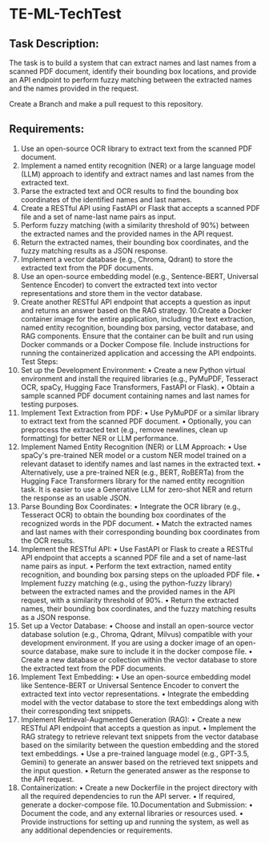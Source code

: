 # TE-ML-TechTest

## Task Description: 
The task is to build a system that can extract names and last names from a scanned
PDF document, identify their bounding box locations, and provide an API endpoint to perform fuzzy
matching between the extracted names and the names provided in the request.

Create a Branch and make a pull request to this repository.

## Requirements:

1. Use an open-source OCR library to extract text from the scanned PDF document.
2. Implement a named entity recognition (NER) or a large language model (LLM) approach to
identify and extract names and last names from the extracted text.
3. Parse the extracted text and OCR results to find the bounding box coordinates of the identified
names and last names.
4. Create a RESTful API using FastAPI or Flask that accepts a scanned PDF file and a set of
name-last name pairs as input.
5. Perform fuzzy matching (with a similarity threshold of 90%) between the extracted names and
the provided names in the API request.
6. Return the extracted names, their bounding box coordinates, and the fuzzy matching results as a
JSON response.
7. Implement a vector database (e.g., Chroma, Qdrant) to store the extracted text from the PDF
documents.
8. Use an open-source embedding model (e.g., Sentence-BERT, Universal Sentence Encoder) to
convert the extracted text into vector representations and store them in the vector database.
9. Create another RESTful API endpoint that accepts a question as input and returns an answer
based on the RAG strategy.
10.Create a Docker container image for the entire application, including the text extraction, named
entity recognition, bounding box parsing, vector database, and RAG components. Ensure that
the container can be built and run using Docker commands or a Docker Compose file. Include
instructions for running the containerized application and accessing the API endpoints.
Test Steps:
1. Set up the Development Environment:
• Create a new Python virtual environment and install the required libraries (e.g.,
PyMuPDF, Tesseract OCR, spaCy, Hugging Face Transformers, FastAPI or Flask).
• Obtain a sample scanned PDF document containing names and last names for testing
purposes.
2. Implement Text Extraction from PDF:
• Use PyMuPDF or a similar library to extract text from the scanned PDF document.
• Optionally, you can preprocess the extracted text (e.g., remove newlines, clean up
formatting) for better NER or LLM performance.
3. Implement Named Entity Recognition (NER) or LLM Approach:
• Use spaCy's pre-trained NER model or a custom NER model trained on a relevant
dataset to identify names and last names in the extracted text.
• Alternatively, use a pre-trained NER (e.g., BERT, RoBERTa) from the Hugging Face
Transformers library for the named entity recognition task. It is easier to use a
Generative LLM for zero-shot NER and return the response as an usable JSON.
4. Parse Bounding Box Coordinates:
• Integrate the OCR library (e.g., Tesseract OCR) to obtain the bounding box coordinates
of the recognized words in the PDF document.
• Match the extracted names and last names with their corresponding bounding box
coordinates from the OCR results.
5. Implement the RESTful API:
• Use FastAPI or Flask to create a RESTful API endpoint that accepts a scanned PDF file
and a set of name-last name pairs as input.
• Perform the text extraction, named entity recognition, and bounding box parsing steps
on the uploaded PDF file.
• Implement fuzzy matching (e.g., using the python-fuzzy library) between the extracted
names and the provided names in the API request, with a similarity threshold of 90%.
• Return the extracted names, their bounding box coordinates, and the fuzzy matching
results as a JSON response.
6. Set up a Vector Database:
• Choose and install an open-source vector database solution (e.g., Chroma, Qdrant,
Milvus) compatible with your development environment. If you are using a docker
image of an open-source database, make sure to include it in the docker compose file.
• Create a new database or collection within the vector database to store the extracted text
from the PDF documents.
7. Implement Text Embedding:
• Use an open-source embedding model like Sentence-BERT or Universal Sentence
Encoder to convert the extracted text into vector representations.
• Integrate the embedding model with the vector database to store the text embeddings
along with their corresponding text snippets.
8. Implement Retrieval-Augmented Generation (RAG):
• Create a new RESTful API endpoint that accepts a question as input.
• Implement the RAG strategy to retrieve relevant text snippets from the vector database
based on the similarity between the question embedding and the stored text embeddings.
• Use a pre-trained language model (e.g., GPT-3.5, Gemini) to generate an answer based
on the retrieved text snippets and the input question.
• Return the generated answer as the response to the API request.
9. Containerization:
• Create a new Dockerfile in the project directory with all the required dependencies to
run the API server.
• If required, generate a docker-compose file.
10.Documentation and Submission:
• Document the code, and any external libraries or resources used.
• Provide instructions for setting up and running the system, as well as any additional
dependencies or requirements.
